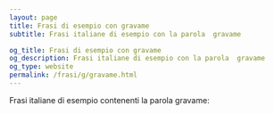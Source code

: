 ```yaml
---
layout: page
title: Frasi di esempio con gravame 
subtitle: Frasi italiane di esempio con la parola  gravame

og_title: Frasi di esempio con gravame 
og_description: Frasi italiane di esempio con la parola  gravame
og_type: website
permalink: /frasi/g/gravame.html
---
```


Frasi italiane di esempio contenenti la parola gravame:


